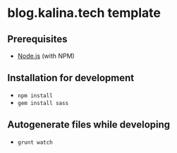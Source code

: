 # blog.kalina.tech template

## Prerequisites
* [Node.js](http://nodejs.org/) (with NPM)

## Installation for development
* `npm install`
* `gem install sass`

## Autogenerate files while developing
* `grunt watch`
